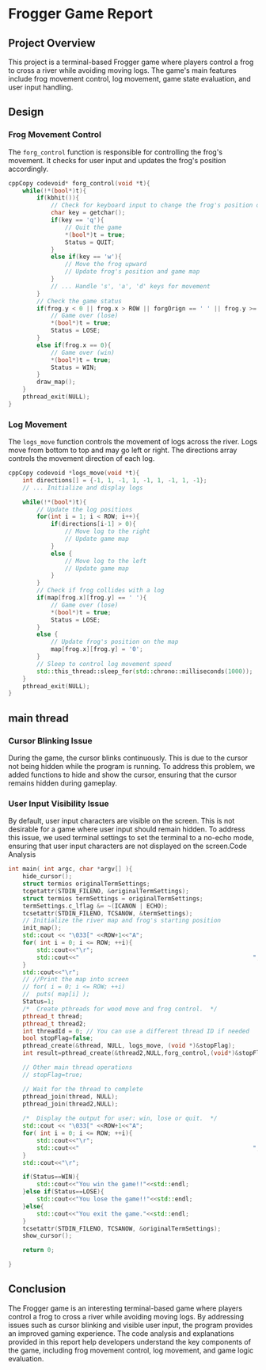 # Frogger Game Report

## Project Overview

This project is a terminal-based Frogger game where players control a frog to cross a river while avoiding moving logs. The game's main features include frog movement control, log movement, game state evaluation, and user input handling.

## Design

### Frog Movement Control

The `forg_control` function is responsible for controlling the frog's movement. It checks for user input and updates the frog's position accordingly.

```cpp
cppCopy codevoid* forg_control(void *t){
    while(!*(bool*)t){
        if(kbhit()){
            // Check for keyboard input to change the frog's position or quit the game
            char key = getchar();
            if(key == 'q'){
                // Quit the game
                *(bool*)t = true;
                Status = QUIT;
            }
            else if(key == 'w'){
                // Move the frog upward
                // Update frog's position and game map
            }
            // ... Handle 's', 'a', 'd' keys for movement
        }
        // Check the game status
        if(frog.y < 0 || frog.x > ROW || forgOrign == ' ' || frog.y >= COLUMN){
            // Game over (lose)
            *(bool*)t = true;
            Status = LOSE;
        }
        else if(frog.x == 0){
            // Game over (win)
            *(bool*)t = true;
            Status = WIN;
        }
        draw_map();
    }
    pthread_exit(NULL);
}
```

### Log Movement

The `logs_move` function controls the movement of logs across the river. Logs move from bottom to top and may go left or right. The directions array controls the movement direction of each log.

```cpp
cppCopy codevoid *logs_move(void *t){
    int directions[] = {-1, 1, -1, 1, -1, 1, -1, 1, -1};
    // ... Initialize and display logs

    while(!*(bool*)t){
        // Update the log positions
        for(int i = 1; i < ROW; i++){
            if(directions[i-1] > 0){
                // Move log to the right
                // Update game map
            }
            else {
                // Move log to the left
                // Update game map
            }
        }
        // Check if frog collides with a log
        if(map[frog.x][frog.y] == ' '){
            // Game over (lose)
            *(bool*)t = true;
            Status = LOSE;
        }
        else {
            // Update frog's position on the map
            map[frog.x][frog.y] = '0';
        }
        // Sleep to control log movement speed
        std::this_thread::sleep_for(std::chrono::milliseconds(1000));
    }
    pthread_exit(NULL);
}
```



## main thread

### Cursor Blinking Issue

During the game, the cursor blinks continuously. This is due to the cursor not being hidden while the program is running. To address this problem, we added functions to hide and show the cursor, ensuring that the cursor remains hidden during gameplay.

### User Input Visibility Issue

By default, user input characters are visible on the screen. This is not desirable for a game where user input should remain hidden. To address this issue, we used terminal settings to set the terminal to a no-echo mode, ensuring that user input characters are not displayed on the screen.Code Analysis

```c++
int main( int argc, char *argv[] ){
	hide_cursor();
	struct termios originalTermSettings;
    tcgetattr(STDIN_FILENO, &originalTermSettings);
	struct termios termSettings = originalTermSettings;
	termSettings.c_lflag &= ~(ICANON | ECHO);
	tcsetattr(STDIN_FILENO, TCSANOW, &termSettings);
	// Initialize the river map and frog's starting position
	init_map();
	std::cout << "\033[" <<ROW+1<<"A";
	for( int i = 0; i <= ROW; ++i){
		std::cout<<"\r";
		std::cout<<"                                                 ";
	} 
	std::cout<<"\r";
	// //Print the map into screen
	// for( i = 0; i <= ROW; ++i)	
	// 	puts( map[i] );
	Status=1;
	/*  Create pthreads for wood move and frog control.  */
	pthread_t thread;
	pthread_t thread2;
    int threadId = 0; // You can use a different thread ID if needed
	bool stopFlag=false;
    pthread_create(&thread, NULL, logs_move, (void *)&stopFlag);
	int result=pthread_create(&thread2,NULL,forg_control,(void*)&stopFlag);

    // Other main thread operations
	// stopFlag=true;

    // Wait for the thread to complete
    pthread_join(thread, NULL);
	pthread_join(thread2,NULL);
	
	/*  Display the output for user: win, lose or quit.  */
	std::cout << "\033[" <<ROW+1<<"A";
	for( int i = 0; i <= ROW; ++i){
		std::cout<<"\r";
		std::cout<<"                                                 ";
	} 
	std::cout<<"\r";

	if(Status==WIN){
		std::cout<<"You win the game!!"<<std::endl;
	}else if(Status==LOSE){
		std::cout<<"You lose the game!!"<<std::endl;
	}else{
		std::cout<<"You exit the game."<<std::endl;
	}
	tcsetattr(STDIN_FILENO, TCSANOW, &originalTermSettings);
	show_cursor();

	return 0;

}
```





## Conclusion

The Frogger game is an interesting terminal-based game where players control a frog to cross a river while avoiding moving logs. By addressing issues such as cursor blinking and visible user input, the program provides an improved gaming experience. The code analysis and explanations provided in this report help developers understand the key components of the game, including frog movement control, log movement, and game logic evaluation.
